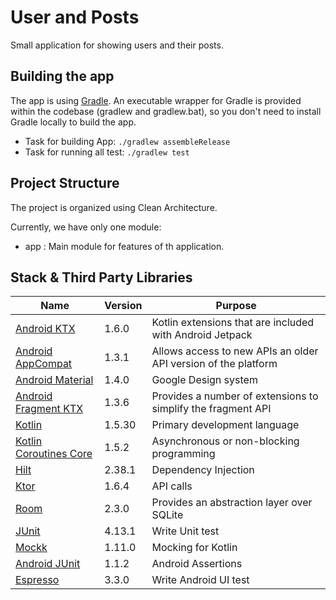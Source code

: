 # User and Posts
Small application for showing users and their posts.

## Building the app
The app is using [Gradle](https://gradle.org). An executable wrapper for Gradle is provided within the codebase (gradlew and gradlew.bat), so you don't need to install Gradle locally to build the app.
 - Task for building App: `./gradlew assembleRelease`
 - Task for running all test: `./gradlew test`
 
## Project Structure
The project is organized using Clean Architecture.
<!-- blank line -->
Currently, we have only one module:
 - app : Main module for features of th application.

## Stack & Third Party Libraries
| Name | Version |Purpose |
|-------|-------|-------|
| [Android KTX](https://developer.android.com/kotlin/ktx) | 1.6.0 | Kotlin extensions that are included with Android Jetpack |
| [Android AppCompat](https://developer.android.com/jetpack/androidx/releases/appcompat) | 1.3.1 | Allows access to new APIs an older API version of the platform |
| [Android Material](https://material.io/develop/android/docs/getting-started) | 1.4.0 | Google Design system
| [Android Fragment KTX](https://developer.android.com/kotlin/ktx?gclid=Cj0KCQjwwLKFBhDPARIsAPzPi-IXxYMh9GtbWVjXAhX9BcM1a3TBZ9O7ltNgX79E-sZjq_J6_piybMwaAssyEALw_wcB&gclsrc=aw.ds#fragment) | 1.3.6 | Provides a number of extensions to simplify the fragment API |
| [Kotlin](https://developer.android.com/kotlin) | 1.5.30 | Primary development language |
| [Kotlin Coroutines Core](https://kotlinlang.org/docs/coroutines-overview.html) | 1.5.2 | Asynchronous or non-blocking programming |
| [Hilt](https://developer.android.com/training/dependency-injection/hilt-android) | 2.38.1 | Dependency Injection |
| [Ktor](https://ktor.io/) | 1.6.4 | API calls |
| [Room](https://developer.android.com/jetpack/androidx/releases/room) | 2.3.0 | Provides an abstraction layer over SQLite |
| [JUnit](https://github.com/junit-team/junit4) | 4.13.1 | Write Unit test |
| [Mockk](https://mockk.io/) | 1.11.0 | Mocking for Kotlin |
| [Android JUnit](https://developer.android.com/training/testing/set-up-project#add-android-test-libraries) | 1.1.2 | Android Assertions |
| [Espresso](https://developer.android.com/training/testing/espresso) | 3.3.0 | Write Android UI test |